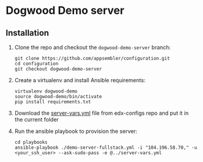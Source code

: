 # Dogwood Demo server

## Installation
1. Clone the repo and checkout the `dogwood-demo-server` branch:

	```shell
	git clone https://github.com/appsembler/configuration.git
	cd configuration
	git checkout dogwood-demo-server
	```

2. Create a virtualenv and install Ansible requirements:

	```shell
	virtualenv dogwood-demo
	source dogwood-demo/bin/activate
	pip install requirements.txt
	```
	
3. Download the [server-vars.yml](https://github.com/noderabbit-team/edx-configs/blob/master/dogwood_demo/production/files/server-vars.yml) file from edx-configs repo and put it in the current folder
4. Run the ansible playbook to provision the server:

	```shell
	cd playbooks
	ansible-playbook ./demo-server-fullstack.yml -i "104.196.58.70," -u <your_ssh_user> --ask-sudo-pass -e @../server-vars.yml
	```
